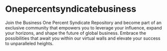 # Onepercentsyndicatebusiness
Join the Business One Percent Syndicate Repository and become part of an exclusive community that empowers you to leverage your influence, expand your horizons, and shape the future of global business. Embrace the possibilities that await you within our virtual walls and elevate your success to unparalleled heights.
